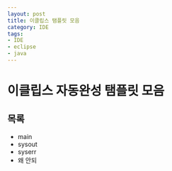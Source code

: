 ```yaml
---
layout: post
title: 이클립스 탬플릿 모음
category: IDE
tags:
- IDE
- eclipse
- java
---
```


# 이클립스 자동완성 탬플릿 모음

## 목록

- main
- sysout
- syserr
- 왜 안되
